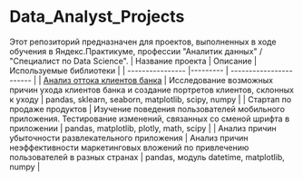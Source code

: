 # Data_Analyst_Projects
Этот репозиторий предназначен для проектов, выполненных в ходе обучения в Яндекс.Практикуме, профессии "Аналитик данных" / "Специалист по Data Science".
| Название проекта | Описание | Используемые библиотеки |
| ---------------- |--------- | ----------------------- |
| [Анализ оттока клиентов банка](https://github.com/IrinaYurgova/Data_Analyst_projects/tree/main/Анализ%20оттока%20клиентов%20банка) | Исследование возможных причин ухода клиентов банка и создание портретов клиентов, склонных к уходу | pandas, sklearn, seaborn, matplotlib, scipy, numpy |
| Стартап по продаже продуктов | Изучение поведения пользователей мобильного приложения. Тестирование изменений, связанных со сменой шрифта в приложении | pandas, matplotlib, plotly, math, scipy |
| Анализ причин убыточности развлекательного приложения | Анализ причин неэффективности маркетинговых вложений по привлечению пользователей в разных странах | pandas, модуль datetime, matplotlib, numpy |